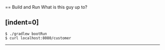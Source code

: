== Build and Run
What is this guy up to?

[indent=0]
----
	$ ./gradlew bootRun
    $ curl localhost:8080/customer
----